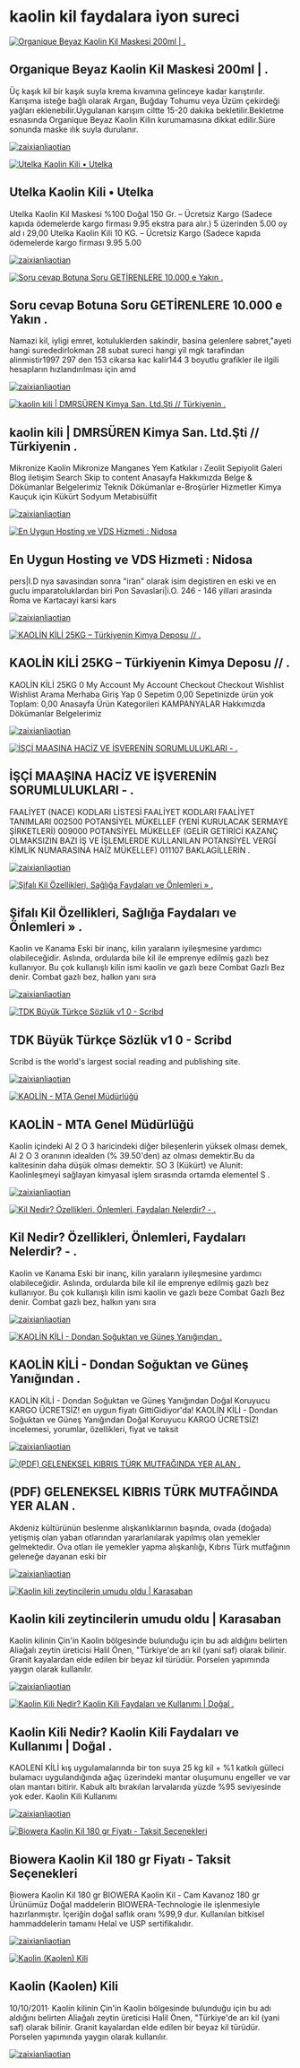 # kaolin kil faydalara iyon sureci
<a href="https://mnn.zoosnet.net/LR/Chatpre.aspx?id=MNN94995150&p=https://topgrinding.com/" target="_blank">![Organique Beyaz Kaolin Kil Maskesi 200ml | .](https://github.com/technlg/images/blob/main/4.jpg)</a>
## Organique Beyaz Kaolin Kil Maskesi 200ml | .
Üç kaşık kil bir kaşık suyla krema kıvamına gelinceye kadar karıştırılır. Karışıma isteğe bağlı olarak Argan, Buğday Tohumu veya Üzüm çekirdeği yağları eklenebilir.Uygulanan karışım ciltte 15-20 dakika bekletilir.Bekletme esnasında Organique Beyaz Kaolin Kilin kurumamasına dikkat edilir.Süre sonunda maske ılık suyla durulanır.
<a href="https://mnn.zoosnet.net/LR/Chatpre.aspx?id=MNN94995150&p=https://topgrinding.com/" target="_blank"><img src="https://github.com/technlg/images/raw/main/chat11.jpg" alt="zaixianliaotian"/></a><a href="//whatsapp.shibangsoft.com/WhatsApp.php" ><img src="https://github.com/technlg/images/raw/main/chat11.png" alt=""></a>
<a href="https://mnn.zoosnet.net/LR/Chatpre.aspx?id=MNN94995150&p=https://topgrinding.com/" target="_blank">![Utelka Kaolin Kili • Utelka](https://github.com/technlg/images/blob/main/50.jpg)</a>
## Utelka Kaolin Kili • Utelka
Utelka Kaolin Kil Maskesi %100 Doğal 150 Gr. – Ücretsiz Kargo (Sadece kapıda ödemelerde kargo firması 9.95 ekstra para alır.) 5 üzerinden 5.00 oy ald ı 29,00 Utelka Kaolin Kili 10 KG. – Ücretsiz Kargo (Sadece kapıda ödemelerde kargo firması 9.95 5.00 
<a href="https://mnn.zoosnet.net/LR/Chatpre.aspx?id=MNN94995150&p=https://topgrinding.com/" target="_blank"><img src="https://github.com/technlg/images/raw/main/chat11.jpg" alt="zaixianliaotian"/></a><a href="//whatsapp.shibangsoft.com/WhatsApp.php" ><img src="https://github.com/technlg/images/raw/main/chat11.png" alt=""></a>
<a href="https://mnn.zoosnet.net/LR/Chatpre.aspx?id=MNN94995150&p=https://topgrinding.com/" target="_blank">![Soru cevap Botuna Soru GETİRENLERE 10.000 e Yakın .](https://github.com/technlg/images/blob/main/54.jpg)</a>
## Soru cevap Botuna Soru GETİRENLERE 10.000 e Yakın .
Namazi kil, iyligi emret, kotuluklerden sakindir, basina gelenlere sabret,"ayeti hangi surededirlokman  28 subat sureci hangi yil mgk tarafindan alinmistir1997 297 den 153 cikarsa kac kalir144 3 boyutlu grafikler ile ilgili hesapların hızlandırılması için amd 
<a href="https://mnn.zoosnet.net/LR/Chatpre.aspx?id=MNN94995150&p=https://topgrinding.com/" target="_blank"><img src="https://github.com/technlg/images/raw/main/chat11.jpg" alt="zaixianliaotian"/></a><a href="//whatsapp.shibangsoft.com/WhatsApp.php" ><img src="https://github.com/technlg/images/raw/main/chat11.png" alt=""></a>
<a href="https://mnn.zoosnet.net/LR/Chatpre.aspx?id=MNN94995150&p=https://topgrinding.com/" target="_blank">![kaolin kili | DMRSÜREN Kimya San. Ltd.Şti // Türkiyenin .](https://github.com/technlg/images/blob/main/49.jpg)</a>
## kaolin kili | DMRSÜREN Kimya San. Ltd.Şti // Türkiyenin .
Mikronize Kaolin Mikronize Manganes Yem Katkılar ı Zeolit Sepiyolit Galeri Blog iletişim Search Skip to content Anasayfa Hakkımızda Belge & Dökümanlar Belgelerimiz Teknik Dökümanlar e-Broşürler Hizmetler Kimya Kauçuk için Kükürt Sodyum Metabisülfit 
<a href="https://mnn.zoosnet.net/LR/Chatpre.aspx?id=MNN94995150&p=https://topgrinding.com/" target="_blank"><img src="https://github.com/technlg/images/raw/main/chat11.jpg" alt="zaixianliaotian"/></a><a href="//whatsapp.shibangsoft.com/WhatsApp.php" ><img src="https://github.com/technlg/images/raw/main/chat11.png" alt=""></a>
<a href="https://mnn.zoosnet.net/LR/Chatpre.aspx?id=MNN94995150&p=https://topgrinding.com/" target="_blank">![En Uygun Hosting ve VDS Hizmeti : Nidosa](https://github.com/technlg/images/blob/main/18.jpg)</a>
## En Uygun Hosting ve VDS Hizmeti : Nidosa
pers|I.D nya savasindan sonra "iran" olarak isim degistiren en eski ve en guclu imparatoluklardan biri Pon Savaslari|i.O. 246 - 146 yillari arasinda Roma ve Kartacayi karsi kars
<a href="https://mnn.zoosnet.net/LR/Chatpre.aspx?id=MNN94995150&p=https://topgrinding.com/" target="_blank"><img src="https://github.com/technlg/images/raw/main/chat11.jpg" alt="zaixianliaotian"/></a><a href="//whatsapp.shibangsoft.com/WhatsApp.php" ><img src="https://github.com/technlg/images/raw/main/chat11.png" alt=""></a>
<a href="https://mnn.zoosnet.net/LR/Chatpre.aspx?id=MNN94995150&p=https://topgrinding.com/" target="_blank">![KAOLİN KİLİ 25KG – Türkiyenin Kimya Deposu // .](https://github.com/technlg/images/blob/main/1.jpg)</a>
## KAOLİN KİLİ 25KG – Türkiyenin Kimya Deposu // .
KAOLİN KİLİ 25KG 0 My Account My Account Checkout Checkout Wishlist Wishlist Arama Merhaba Giriş Yap 0 Sepetim 0,00 Sepetinizde ürün yok Toplam: 0,00 Anasayfa Ürün Kategorileri KAMPANYALAR Hakkımızda Dökümanlar Belgelerimiz 
<a href="https://mnn.zoosnet.net/LR/Chatpre.aspx?id=MNN94995150&p=https://topgrinding.com/" target="_blank"><img src="https://github.com/technlg/images/raw/main/chat11.jpg" alt="zaixianliaotian"/></a><a href="//whatsapp.shibangsoft.com/WhatsApp.php" ><img src="https://github.com/technlg/images/raw/main/chat11.png" alt=""></a>
<a href="https://mnn.zoosnet.net/LR/Chatpre.aspx?id=MNN94995150&p=https://topgrinding.com/" target="_blank">![İŞÇİ MAAŞINA HACİZ VE İŞVERENİN SORUMLULUKLARI - .](https://github.com/technlg/images/blob/main/16.jpg)</a>
## İŞÇİ MAAŞINA HACİZ VE İŞVERENİN SORUMLULUKLARI - .
FAALİYET (NACE) KODLARI LİSTESİ FAALİYET KODLARI FAALİYET TANIMLARI 002500 POTANSİYEL MÜKELLEF (YENİ KURULACAK SERMAYE ŞİRKETLERİ) 009000 POTANSİYEL MÜKELLEF (GELİR GETİRİCİ KAZANÇ OLMAKSIZIN BAZI İŞ VE İŞLEMLERDE KULLANILAN POTANSİYEL VERGİ KİMLİK NUMARASINA HAİZ MÜKELLEF) 011107 BAKLAGİLLERİN .
<a href="https://mnn.zoosnet.net/LR/Chatpre.aspx?id=MNN94995150&p=https://topgrinding.com/" target="_blank"><img src="https://github.com/technlg/images/raw/main/chat11.jpg" alt="zaixianliaotian"/></a><a href="//whatsapp.shibangsoft.com/WhatsApp.php" ><img src="https://github.com/technlg/images/raw/main/chat11.png" alt=""></a>
<a href="https://mnn.zoosnet.net/LR/Chatpre.aspx?id=MNN94995150&p=https://topgrinding.com/" target="_blank">![Şifalı Kil Özellikleri, Sağlığa Faydaları ve Önlemleri » .](https://github.com/technlg/images/blob/main/47.jpg)</a>
## Şifalı Kil Özellikleri, Sağlığa Faydaları ve Önlemleri » .
Kaolin ve Kanama Eski bir inanç, kilin yaraların iyileşmesine yardımcı olabileceğidir. Aslında, ordularda bile kil ile emprenye edilmiş gazlı bez kullanıyor. Bu çok kullanışlı kilin ismi kaolin ve gazlı beze Combat Gazlı Bez denir. Combat gazlı bez, halkın yanı sıra
<a href="https://mnn.zoosnet.net/LR/Chatpre.aspx?id=MNN94995150&p=https://topgrinding.com/" target="_blank"><img src="https://github.com/technlg/images/raw/main/chat11.jpg" alt="zaixianliaotian"/></a><a href="//whatsapp.shibangsoft.com/WhatsApp.php" ><img src="https://github.com/technlg/images/raw/main/chat11.png" alt=""></a>
<a href="https://mnn.zoosnet.net/LR/Chatpre.aspx?id=MNN94995150&p=https://topgrinding.com/" target="_blank">![TDK Büyük Türkçe Sözlük v1 0 - Scribd](https://github.com/technlg/images/blob/main/58.jpg)</a>
## TDK Büyük Türkçe Sözlük v1 0 - Scribd
Scribd is the world's largest social reading and publishing site.
<a href="https://mnn.zoosnet.net/LR/Chatpre.aspx?id=MNN94995150&p=https://topgrinding.com/" target="_blank"><img src="https://github.com/technlg/images/raw/main/chat11.jpg" alt="zaixianliaotian"/></a><a href="//whatsapp.shibangsoft.com/WhatsApp.php" ><img src="https://github.com/technlg/images/raw/main/chat11.png" alt=""></a>
<a href="https://mnn.zoosnet.net/LR/Chatpre.aspx?id=MNN94995150&p=https://topgrinding.com/" target="_blank">![KAOLİN - MTA Genel Müdürlüğü](https://github.com/technlg/images/blob/main/50.jpg)</a>
## KAOLİN - MTA Genel Müdürlüğü
Kaolin içindeki Al 2 O 3 haricindeki diğer bileşenlerin yüksek olması demek, Al 2 O 3 oranının idealden (% 39.50'den) az olması demektir.Bu da kalitesinin daha düşük olması demektir. SO 3 (Kükürt) ve Alunit: Kaolinleşmeyi sağlayan kimyasal işlem sırasında ortamda elementel S .
<a href="https://mnn.zoosnet.net/LR/Chatpre.aspx?id=MNN94995150&p=https://topgrinding.com/" target="_blank"><img src="https://github.com/technlg/images/raw/main/chat11.jpg" alt="zaixianliaotian"/></a><a href="//whatsapp.shibangsoft.com/WhatsApp.php" ><img src="https://github.com/technlg/images/raw/main/chat11.png" alt=""></a>
<a href="https://mnn.zoosnet.net/LR/Chatpre.aspx?id=MNN94995150&p=https://topgrinding.com/" target="_blank">![Kil Nedir? Özellikleri, Önlemleri, Faydaları Nelerdir? - .](https://github.com/technlg/images/blob/main/51.jpg)</a>
## Kil Nedir? Özellikleri, Önlemleri, Faydaları Nelerdir? - .
Kaolin ve Kanama Eski bir inanç, kilin yaraların iyileşmesine yardımcı olabileceğidir. Aslında, ordularda bile kil ile emprenye edilmiş gazlı bez kullanıyor. Bu çok kullanışlı kilin ismi kaolin ve gazlı beze Combat Gazlı Bez denir. Combat gazlı bez, halkın yanı sıra
<a href="https://mnn.zoosnet.net/LR/Chatpre.aspx?id=MNN94995150&p=https://topgrinding.com/" target="_blank"><img src="https://github.com/technlg/images/raw/main/chat11.jpg" alt="zaixianliaotian"/></a><a href="//whatsapp.shibangsoft.com/WhatsApp.php" ><img src="https://github.com/technlg/images/raw/main/chat11.png" alt=""></a>
<a href="https://mnn.zoosnet.net/LR/Chatpre.aspx?id=MNN94995150&p=https://topgrinding.com/" target="_blank">![KAOLİN KİLİ - Dondan Soğuktan ve Güneş Yanığından .](https://github.com/technlg/images/blob/main/43.jpg)</a>
## KAOLİN KİLİ - Dondan Soğuktan ve Güneş Yanığından .
KAOLİN KİLİ - Dondan Soğuktan ve Güneş Yanığından Doğal Koruyucu KARGO ÜCRETSİZ! en uygun fiyatı GittiGidiyor'da! KAOLİN KİLİ - Dondan Soğuktan ve Güneş Yanığından Doğal Koruyucu KARGO ÜCRETSİZ! incelemesi, yorumlar, özellikleri, fiyat ve taksit
<a href="https://mnn.zoosnet.net/LR/Chatpre.aspx?id=MNN94995150&p=https://topgrinding.com/" target="_blank"><img src="https://github.com/technlg/images/raw/main/chat11.jpg" alt="zaixianliaotian"/></a><a href="//whatsapp.shibangsoft.com/WhatsApp.php" ><img src="https://github.com/technlg/images/raw/main/chat11.png" alt=""></a>
<a href="https://mnn.zoosnet.net/LR/Chatpre.aspx?id=MNN94995150&p=https://topgrinding.com/" target="_blank">![(PDF) GELENEKSEL KIBRIS TÜRK MUTFAĞINDA YER ALAN .](https://github.com/technlg/images/blob/main/7.jpg)</a>
## (PDF) GELENEKSEL KIBRIS TÜRK MUTFAĞINDA YER ALAN .
Akdeniz kültürünün beslenme alışkanlıklarının başında, ovada (doğada) yetişmiş olan yaban otlarından yararlanılarak yapılmış olan yemekler gelmektedir. Ova otları ile yemekler yapma alışkanlığı, Kıbrıs Türk mutfağının geleneğe dayanan eski bir
<a href="https://mnn.zoosnet.net/LR/Chatpre.aspx?id=MNN94995150&p=https://topgrinding.com/" target="_blank"><img src="https://github.com/technlg/images/raw/main/chat11.jpg" alt="zaixianliaotian"/></a><a href="//whatsapp.shibangsoft.com/WhatsApp.php" ><img src="https://github.com/technlg/images/raw/main/chat11.png" alt=""></a>
<a href="https://mnn.zoosnet.net/LR/Chatpre.aspx?id=MNN94995150&p=https://topgrinding.com/" target="_blank">![Kaolin kili zeytincilerin umudu oldu | Karasaban](https://github.com/technlg/images/blob/main/8.jpg)</a>
## Kaolin kili zeytincilerin umudu oldu | Karasaban
Kaolin kilinin Çin'in Kaolin bölgesinde bulunduğu için bu adı aldığını belirten Aliağalı zeytin üreticisi Halil Önen, "Türkiye'de arı kil (yani saf) olarak bilinir. Granit kayalardan elde edilen bir beyaz kil türüdür. Porselen yapımında yaygın olarak kullanılır.
<a href="https://mnn.zoosnet.net/LR/Chatpre.aspx?id=MNN94995150&p=https://topgrinding.com/" target="_blank"><img src="https://github.com/technlg/images/raw/main/chat11.jpg" alt="zaixianliaotian"/></a><a href="//whatsapp.shibangsoft.com/WhatsApp.php" ><img src="https://github.com/technlg/images/raw/main/chat11.png" alt=""></a>
<a href="https://mnn.zoosnet.net/LR/Chatpre.aspx?id=MNN94995150&p=https://topgrinding.com/" target="_blank">![Kaolin Kili Nedir? Kaolin Kili Faydaları ve Kullanımı | Doğal .](https://github.com/technlg/images/blob/main/41.jpg)</a>
## Kaolin Kili Nedir? Kaolin Kili Faydaları ve Kullanımı | Doğal .
KAOLENİ KİLİ kış uygulamalarında bir ton suya 25 kg kil + %1 katkılı gülleci bulamacı uygulandığında ağaç üzerindeki mantar oluşumunu engeller ve var olan mantarı bitirir. Kabuk altı bırakılan larvalarıda yüzde %95 seviyesinde yok eder. Kaolin Kili Kullanımı
<a href="https://mnn.zoosnet.net/LR/Chatpre.aspx?id=MNN94995150&p=https://topgrinding.com/" target="_blank"><img src="https://github.com/technlg/images/raw/main/chat11.jpg" alt="zaixianliaotian"/></a><a href="//whatsapp.shibangsoft.com/WhatsApp.php" ><img src="https://github.com/technlg/images/raw/main/chat11.png" alt=""></a>
<a href="https://mnn.zoosnet.net/LR/Chatpre.aspx?id=MNN94995150&p=https://topgrinding.com/" target="_blank">![Biowera Kaolin Kil 180 gr Fiyatı - Taksit Seçenekleri](https://github.com/technlg/images/blob/main/65.jpg)</a>
## Biowera Kaolin Kil 180 gr Fiyatı - Taksit Seçenekleri
Biowera Kaolin Kil 180 gr BIOWERA Kaolin Kil - Cam Kavanoz 180 gr Ürünümüz Doğal maddelerin BIOWERA-Technologie ile işlenmesiyle hazırlanmıştır. İçeriğin doğal saflık oranı %99,9 dur. Kullanılan bitkisel hammaddelerin tamamı Helal ve USP sertifikalıdır.
<a href="https://mnn.zoosnet.net/LR/Chatpre.aspx?id=MNN94995150&p=https://topgrinding.com/" target="_blank"><img src="https://github.com/technlg/images/raw/main/chat11.jpg" alt="zaixianliaotian"/></a><a href="//whatsapp.shibangsoft.com/WhatsApp.php" ><img src="https://github.com/technlg/images/raw/main/chat11.png" alt=""></a>
<a href="https://mnn.zoosnet.net/LR/Chatpre.aspx?id=MNN94995150&p=https://topgrinding.com/" target="_blank">![Kaolin (Kaolen) Kili](https://github.com/technlg/images/blob/main/58.jpg)</a>
## Kaolin (Kaolen) Kili
10/10/2011· Kaolin kilinin Çin'in Kaolin bölgesinde bulunduğu için bu adı aldığını belirten Aliağalı zeytin üreticisi Halil Önen, "Türkiye'de arı kil (yani saf) olarak bilinir. Granit kayalardan elde edilen bir beyaz kil türüdür. Porselen yapımında yaygın olarak kullanılır.
<a href="https://mnn.zoosnet.net/LR/Chatpre.aspx?id=MNN94995150&p=https://topgrinding.com/" target="_blank"><img src="https://github.com/technlg/images/raw/main/chat11.jpg" alt="zaixianliaotian"/></a><a href="//whatsapp.shibangsoft.com/WhatsApp.php" ><img src="https://github.com/technlg/images/raw/main/chat11.png" alt=""></a>
